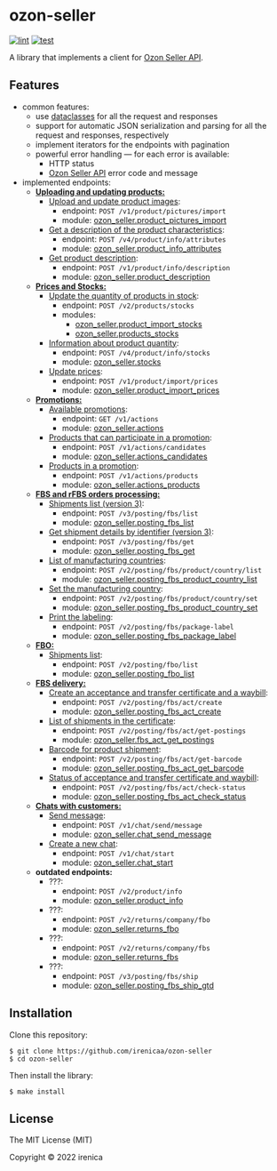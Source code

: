 # ozon-seller

[![lint](https://github.com/irenicaa/ozon-seller/actions/workflows/lint.yaml/badge.svg)](https://github.com/irenicaa/ozon-seller/actions/workflows/lint.yaml)
[![test](https://github.com/irenicaa/ozon-seller/actions/workflows/test.yaml/badge.svg)](https://github.com/irenicaa/ozon-seller/actions/workflows/test.yaml)

A library that implements a client for [Ozon Seller API](https://docs.ozon.ru/api/seller/en/).

## Features

- common features:
  - use [dataclasses](https://docs.python.org/3/library/dataclasses.html) for all the request and responses
  - support for automatic JSON serialization and parsing for all the request and responses, respectively
  - implement iterators for the endpoints with pagination
  - powerful error handling — for each error is available:
    - HTTP status
    - [Ozon Seller API](https://docs.ozon.ru/api/seller/en/) error code and message
- implemented endpoints:
  - [**Uploading and updating products:**](https://docs.ozon.ru/api/seller/en/?__rr=1#tag/ProductAPI)
    - [Upload and update product images](https://docs.ozon.ru/api/seller/en/#operation/ProductAPI_ProductImportPictures):
      - endpoint: `POST /v1/product/pictures/import`
      - module: [ozon_seller.product_pictures_import](ozon_seller/product_pictures_import.py)
    - [Get a description of the product characteristics](https://docs.ozon.ru/api/seller/en/?__rr=1#operation/ProductAPI_GetProductAttributesV4):
      - endpoint: `POST /v4/product/info/attributes`
      - module: [ozon_seller.product_info_attributes](ozon_seller/product_info_attributes.py)
    - [Get product description](https://docs.ozon.ru/api/seller/en/?__rr=1#operation/ProductAPI_GetProductInfoDescription):
      - endpoint: `POST /v1/product/info/description`
      - module: [ozon_seller.product_description](ozon_seller/product_description.py)
  - [**Prices and Stocks:**](https://docs.ozon.ru/api/seller/en/?__rr=1#tag/PricesandStocksAPI)
    - [Update the quantity of products in stock](https://docs.ozon.ru/api/seller/en/?__rr=1#operation/ProductAPI_ProductsStocksV2):
      - endpoint: `POST /v2/products/stocks`
      - modules:
        - [ozon_seller.product_import_stocks](ozon_seller/product_import_stocks.py)
        - [ozon_seller.products_stocks](ozon_seller/products_stocks.py)
    - [Information about product quantity](https://docs.ozon.ru/api/seller/en/?__rr=1#operation/ProductAPI_GetProductInfoStocks):
      - endpoint: `POST /v4/product/info/stocks`
      - module: [ozon_seller.stocks](ozon_seller/stocks.py)
    - [Update prices](https://docs.ozon.ru/api/seller/en/?__rr=1#operation/ProductAPI_ImportProductsPrices):
      - endpoint: `POST /v1/product/import/prices`
      - module: [ozon_seller.product_import_prices](ozon_seller/product_import_prices.py)
  - [**Promotions:**](https://docs.ozon.ru/api/seller/en/?__rr=1#tag/Promos)
    - [Available promotions](https://docs.ozon.ru/api/seller/en/#tag/Promos/paths/~1v1~1actions/get):
      - endpoint: `GET /v1/actions`
      - module: [ozon_seller.actions](ozon_seller/actions.py)
    - [Products that can participate in a promotion](https://docs.ozon.ru/api/seller/en/?__rr=1#operation/PromosCandidates):
      - endpoint: `POST /v1/actions/candidates`
      - module: [ozon_seller.actions_candidates](ozon_seller/actions_candidates.py)
    - [Products in a promotion](https://docs.ozon.ru/api/seller/en/?__rr=1#operation/PromosProducts):
      - endpoint: `POST /v1/actions/products`
      - module: [ozon_seller.actions_products](ozon_seller/actions_products.py)
  - [**FBS and rFBS orders processing:**](https://docs.ozon.ru/api/seller/en/?__rr=1#tag/FBS)
    - [Shipments list (version 3)](https://docs.ozon.ru/api/seller/en/?__rr=1#operation/PostingAPI_GetFbsPostingListV3):
      - endpoint: `POST /v3/posting/fbs/list`
      - module: [ozon_seller.posting_fbs_list](ozon_seller/posting_fbs_list.py)
    - [Get shipment details by identifier (version 3)](https://docs.ozon.ru/api/seller/en/?__rr=1#operation/PostingAPI_GetFbsPostingV3):
      - endpoint: `POST /v3/posting/fbs/get`
      - module: [ozon_seller.posting_fbs_get](ozon_seller/posting_fbs_get.py)
    - [List of manufacturing countries](https://docs.ozon.ru/api/seller/en/?__rr=1#operation/PostingAPI_ListCountryProductFbsPostingV2):
      - endpoint: `POST /v2/posting/fbs/product/country/list`
      - module: [ozon_seller.posting_fbs_product_country_list](ozon_seller/posting_fbs_product_country_list.py)
    - [Set the manufacturing country](https://docs.ozon.ru/api/seller/en/?__rr=1#operation/PostingAPI_SetCountryProductFbsPostingV2):
      - endpoint: `POST /v2/posting/fbs/product/country/set`
      - module: [ozon_seller.posting_fbs_product_country_set](ozon_seller/posting_fbs_product_country_set.py)
    - [Print the labeling](https://docs.ozon.ru/api/seller/en/?__rr=1#operation/PostingAPI_PostingFBSPackageLabel):
      - endpoint: `POST /v2/posting/fbs/package-label`
      - module: [ozon_seller.posting_fbs_package_label](ozon_seller/posting_fbs_package_label.py)
  - [**FBO:**](https://docs.ozon.ru/api/seller/en/?__rr=1#tag/FBO)
    - [Shipments list](https://docs.ozon.ru/api/seller/en/?__rr=1#operation/PostingAPI_GetFboPostingList):
      - endpoint: `POST /v2/posting/fbo/list`
      - module: [ozon_seller.posting_fbo_list](ozon_seller/posting_fbo_list.py)
  - [**FBS delivery:**](https://docs.ozon.ru/api/seller/en/?__rr=1#tag/DeliveryFBS)
    - [Create an acceptance and transfer certificate and a waybill](https://docs.ozon.ru/api/seller/en/?__rr=1#operation/PostingAPI_PostingFBSActCreate):
      - endpoint: `POST /v2/posting/fbs/act/create`
      - module: [ozon_seller.posting_fbs_act_create](ozon_seller/posting_fbs_act_create.py)
    - [List of shipments in the certificate](https://docs.ozon.ru/api/seller/en/?__rr=1#operation/PostingAPI_ActPostingList):
      - endpoint: `POST /v2/posting/fbs/act/get-postings`
      - module: [ozon_seller.fbs_act_get_postings](ozon_seller/fbs_act_get_postings.py)
    - [Barcode for product shipment](https://docs.ozon.ru/api/seller/en/?__rr=1#operation/PostingAPI_PostingFBSGetBarcode):
      - endpoint: `POST /v2/posting/fbs/act/get-barcode`
      - module: [ozon_seller.posting_fbs_act_get_barcode](ozon_seller/posting_fbs_act_get_barcode.py)
    - [Status of acceptance and transfer certificate and waybill](https://docs.ozon.ru/api/seller/en/?__rr=1#operation/PostingAPI_PostingFBSActCheckStatus):
      - endpoint: `POST /v2/posting/fbs/act/check-status`
      - module: [ozon_seller.posting_fbs_act_check_status](ozon_seller/posting_fbs_act_check_status.py)
  - [**Chats with customers:**](https://docs.ozon.ru/api/seller/en/?__rr=1#tag/ChatAPI)
    - [Send message](https://docs.ozon.ru/api/seller/en/?__rr=1#operation/ChatAPI_ChatSendMessage):
      - endpoint: `POST /v1/chat/send/message`
      - module: [ozon_seller.chat_send_message](ozon_seller/chat_send_message.py)
    - [Create a new chat](https://docs.ozon.ru/api/seller/en/?__rr=1#operation/ChatAPI_ChatStart):
      - endpoint: `POST /v1/chat/start`
      - module: [ozon_seller.chat_start](ozon_seller/chat_start.py)
  - **outdated endpoints:**
    - ???:
      - endpoint: `POST /v2/product/info`
      - module: [ozon_seller.product_info](ozon_seller/product_info.py)
    - ???:
      - endpoint: `POST /v2/returns/company/fbo`
      - module: [ozon_seller.returns_fbo](ozon_seller/returns_fbo.py)
    - ???:
      - endpoint: `POST /v2/returns/company/fbs`
      - module: [ozon_seller.returns_fbs](ozon_seller/returns_fbs.py)
    - ???:
      - endpoint: `POST /v3/posting/fbs/ship`
      - module: [ozon_seller.posting_fbs_ship_gtd](ozon_seller/posting_fbs_ship_gtd.py)

## Installation

Clone this repository:

```
$ git clone https://github.com/irenicaa/ozon-seller
$ cd ozon-seller
```

Then install the library:

```
$ make install
```

## License

The MIT License (MIT)

Copyright &copy; 2022 irenica
